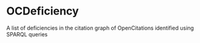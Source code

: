 # OCDeficiency
A list of deficiencies in the citation graph of OpenCitations identified using SPARQL queries
